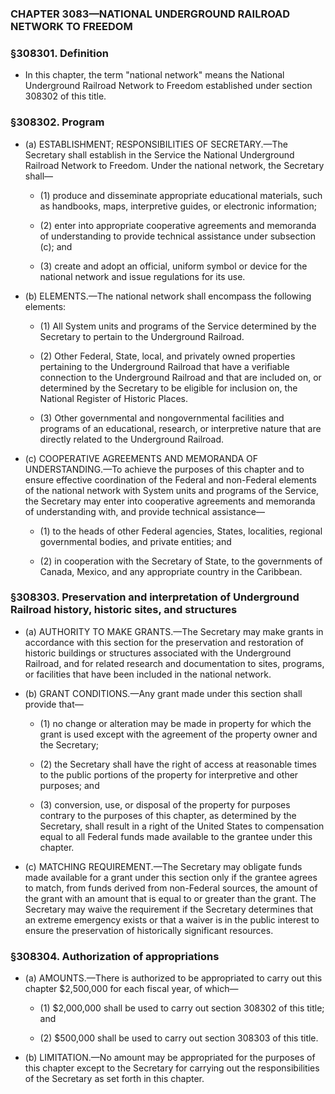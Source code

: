 ### **CHAPTER 3083—NATIONAL UNDERGROUND RAILROAD NETWORK TO FREEDOM**

### §308301. Definition
* In this chapter, the term "national network" means the National Underground Railroad Network to Freedom established under section 308302 of this title.

### §308302. Program
* (a) ESTABLISHMENT; RESPONSIBILITIES OF SECRETARY.—The Secretary shall establish in the Service the National Underground Railroad Network to Freedom. Under the national network, the Secretary shall—

  * (1) produce and disseminate appropriate educational materials, such as handbooks, maps, interpretive guides, or electronic information;

  * (2) enter into appropriate cooperative agreements and memoranda of understanding to provide technical assistance under subsection (c); and

  * (3) create and adopt an official, uniform symbol or device for the national network and issue regulations for its use.


* (b) ELEMENTS.—The national network shall encompass the following elements:

  * (1) All System units and programs of the Service determined by the Secretary to pertain to the Underground Railroad.

  * (2) Other Federal, State, local, and privately owned properties pertaining to the Underground Railroad that have a verifiable connection to the Underground Railroad and that are included on, or determined by the Secretary to be eligible for inclusion on, the National Register of Historic Places.

  * (3) Other governmental and nongovernmental facilities and programs of an educational, research, or interpretive nature that are directly related to the Underground Railroad.


* (c) COOPERATIVE AGREEMENTS AND MEMORANDA OF UNDERSTANDING.—To achieve the purposes of this chapter and to ensure effective coordination of the Federal and non-Federal elements of the national network with System units and programs of the Service, the Secretary may enter into cooperative agreements and memoranda of understanding with, and provide technical assistance—

  * (1) to the heads of other Federal agencies, States, localities, regional governmental bodies, and private entities; and

  * (2) in cooperation with the Secretary of State, to the governments of Canada, Mexico, and any appropriate country in the Caribbean.

### §308303. Preservation and interpretation of Underground Railroad history, historic sites, and structures
* (a) AUTHORITY TO MAKE GRANTS.—The Secretary may make grants in accordance with this section for the preservation and restoration of historic buildings or structures associated with the Underground Railroad, and for related research and documentation to sites, programs, or facilities that have been included in the national network.

* (b) GRANT CONDITIONS.—Any grant made under this section shall provide that—

  * (1) no change or alteration may be made in property for which the grant is used except with the agreement of the property owner and the Secretary;

  * (2) the Secretary shall have the right of access at reasonable times to the public portions of the property for interpretive and other purposes; and

  * (3) conversion, use, or disposal of the property for purposes contrary to the purposes of this chapter, as determined by the Secretary, shall result in a right of the United States to compensation equal to all Federal funds made available to the grantee under this chapter.


* (c) MATCHING REQUIREMENT.—The Secretary may obligate funds made available for a grant under this section only if the grantee agrees to match, from funds derived from non-Federal sources, the amount of the grant with an amount that is equal to or greater than the grant. The Secretary may waive the requirement if the Secretary determines that an extreme emergency exists or that a waiver is in the public interest to ensure the preservation of historically significant resources.

### §308304. Authorization of appropriations
* (a) AMOUNTS.—There is authorized to be appropriated to carry out this chapter $2,500,000 for each fiscal year, of which—

  * (1) $2,000,000 shall be used to carry out section 308302 of this title; and

  * (2) $500,000 shall be used to carry out section 308303 of this title.


* (b) LIMITATION.—No amount may be appropriated for the purposes of this chapter except to the Secretary for carrying out the responsibilities of the Secretary as set forth in this chapter.